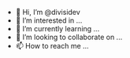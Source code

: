 - 👋 Hi, I’m @divisidev
- 👀 I’m interested in ...
- 🌱 I’m currently learning ...
- 💞️ I’m looking to collaborate on ...
- 📫 How to reach me ...

<!---
divisidev/divisidev is a ✨ special ✨ repository because its `README.md` (this file) appears on your GitHub profile.
You can click the Preview link to take a look at your changes.
--->
